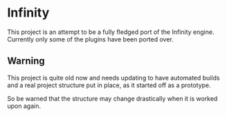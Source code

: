 # Infinity

This project is an attempt to be a fully fledged port of the Infinity engine. Currently only some of the plugins have been ported over.

## Warning
This project is quite old now and needs updating to have automated builds and a real project structure put in place, as it started off as a prototype.

So be warned that the structure may change drastically when it is worked upon again.